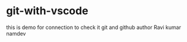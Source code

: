 # git-with-vscode
this is demo for connection to check it git and github
<be>
author Ravi kumar namdev
